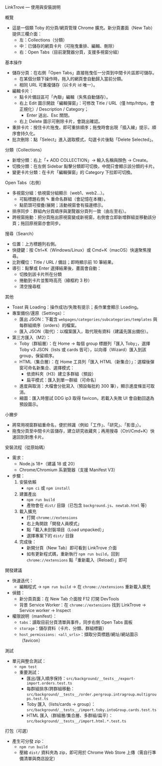 LinkTrove — 使用與安裝說明

概覽

- 這是一個類 Toby 的分頁/網頁管理 Chrome 擴充。新分頁畫面（New Tab）提供三欄介面：
  - 左：Collections（分類）
  - 中：已儲存的網頁卡片（可拖曳重排、編輯、刪除）
  - 右：Open Tabs（目前瀏覽器分頁，支援多視窗分組）

基本操作

- 儲存分頁：在右側「Open Tabs」直接拖曳任一分頁到中間卡片區即可儲存。
  - 在某個分類下操作時，拖入的網頁會自動歸入當前分類。
  - 相同 URL 可重複儲存（以卡片 id 唯一）。
- 編輯卡片：
  - 點卡片備註區可「內聯」編輯（失焦自動儲存）。
  - 右上 Edit 圖示開啟「編輯彈窗」：可修改 Title / URL（僅 http/https，會正規化）/ Description / Category；
    - Enter 送出、Esc 關閉。
  - 右上 Delete 圖示可刪除卡片，會跳出確認。
- 重排卡片：按住卡片拖曳，即可重排順序；拖曳時會出現「插入線」提示，順序會持久化。
- 批次刪除：點「Select」進入選取模式，勾選卡片後點「Delete Selected」。

分類（Collections）

- 新增分類：右上「+ ADD COLLECTION」→ 輸入名稱與顏色 → Create。
- 切換分類：在左側 Sidebar 點擊分類即可切換，中間只會顯示該分類的卡片。
- 變更卡片分類：在卡片「編輯彈窗」的 Category 下拉即可切換。

Open Tabs（右側）

- 多視窗分組：依視窗分組顯示（web1、web2…）。
  - 可點標題右側 ✎ 重命名群組（會記憶在本機）。
  - 點箭頭可摺疊/展開；活動視窗會有描邊標示。
- 排序同步：群組內分頁順序與瀏覽器分頁列一致（由左至右）。
- 跨視窗拖動：把分頁拖出原視窗變成新視窗，右側會立即新增群組並移動該分頁；拖回原視窗亦會同步。

搜尋（Search）

- 位置：上方標題列右側。
- 快捷鍵：按 Ctrl+K（Windows/Linux）或 Cmd+K（macOS）快速聚焦搜尋。
- 比對欄位：Title / URL / 備註；即時顯示前 10 筆結果。
- 導引：點擊或 Enter 選擇結果後，畫面會自動：
  - 切換到該卡片所在分類
  - 捲動到卡片並暫時高亮（綠框約 3 秒）
  - 清空搜尋框

其他

- Toast 與 Loading：操作成功/失敗有提示；長作業會顯示 Loading。
- 專案備份/還原（Settings）：
  - 匯出 JSON：下載含 `webpages/categories/subcategories/templates` 與每群組順序（orders）的檔案。
  - 匯入 JSON（取代）：以檔案匯入，取代現有資料（建議先匯出備份）。
- 第三方匯入（M2）：
  - Toby（群組層）：在 Home → 每個 group 標題列「匯入 Toby」，選擇 Toby v3 JSON（lists 或 cards 皆可），以向導（Wizard）匯入到該 group，保留順序。
  - HTML（集合層）：在 Home 工具列「匯入 HTML（新集合）」：選檔後彈窗可命名新集合、選擇模式：
    - 依資料夾（H3）建立多群組（預設）
    - 扁平模式：匯入到單一群組（可命名）
  - 進度與取消：大檔會分批寫入（預設每批約 300 筆），顯示進度條並可取消。
  - 縮圖：匯入時嘗試 DDG ip3 取得 favicon，若載入失敗 UI 會自動回退為預設圖示。

小撇步

- 將常用視窗群組重命名，便於辨識（例如「工作」、「研究」、「影音」）。
- 拖曳分頁至中間卡片區儲存，建立研究收藏夾；再用搜尋（Ctrl/Cmd+K）快速回到對應卡片。

安裝流程（從原始碼）

- 需求：
  - Node.js 18+（建議 18 或 20）
  - Chrome/Chromium 系瀏覽器（支援 Manifest V3）
- 步驟：
  1. 安裝依賴
     - `npm ci` 或 `npm install`
  2. 建置產出
     - `npm run build`
     - 產物會在 `dist/` 目錄（已包含 `background.js`、`newtab.html` 等）
  3. 載入擴充
     - 打開 `chrome://extensions`
     - 右上角開啟「開發人員模式」
     - 點「載入未封裝項目（Load unpacked）」
     - 選擇專案下的 `dist/` 目錄
  4. 完成後：
     - 新開分頁（New Tab）即可看到 LinkTrove 介面
     - 如有更新程式碼，重新執行 `npm run build`，回到 `chrome://extensions` 點「重新載入（Reload）」即可

開發建議

- 快速迭代：
  - 編輯程式 → `npm run build` → 在 `chrome://extensions` 重新載入擴充
- 偵錯：
  - 新分頁頁面：在 New Tab 介面按 F12 打開 DevTools
  - 背景 Service Worker：在 `chrome://extensions` 找到 LinkTrove → Service worker → Inspect
- 權限說明（manifest）：
  - `tabs`：讀取目前分頁清單與事件，同步右側 Open Tabs 面板
  - `storage`：儲存資料（卡片、分類、群組標籤）
  - `host_permissions: <all_urls>`：擷取分頁標題/網址/網站圖示（favicon）

測試

- 單元與整合測試：
  - `npm test`
  - 重要測試：
    - 匯出/匯入順序保持：`src/background/__tests__/export-import.orders.test.ts`
    - 每群組排序/跨群組移動：`src/background/__tests__/order.pergroup.intragroup.multigroups.test.ts`
    - Toby 匯入（lists/cards → group）：`src/background/__tests__/import.toby.intoGroup.cards.test.ts`
    - HTML 匯入（群組層/集合層、多群組/扁平）：`src/background/__tests__/import.html.*.test.ts`

打包（可選）

- 產生可分發 zip：
  - `npm run build`
  - 壓縮 `dist/` 資料夾為 zip，即可用於 Chrome Web Store 上傳（需自行準備清單與商店設定）
